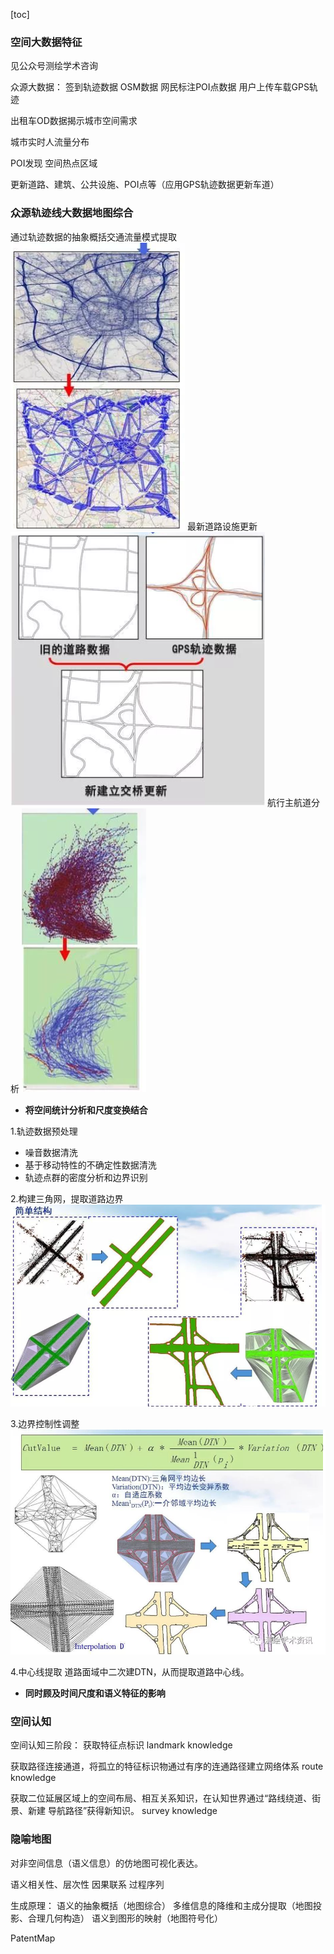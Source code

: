 [toc]

### 空间大数据特征


见公众号测绘学术咨询


众源大数据：
签到轨迹数据
OSM数据
网民标注POI点数据
用户上传车载GPS轨迹

出租车OD数据揭示城市空间需求

城市实时人流量分布

POI发现 空间热点区域

更新道路、建筑、公共设施、POI点等（应用GPS轨迹数据更新车道）




### 众源轨迹线大数据地图综合
通过轨迹数据的抽象概括交通流量模式提取
![1683187098589](image/大数据处理的地图学方法（艾廷华）/1683187098589.png)
最新道路设施更新
![1683187134166](image/大数据处理的地图学方法（艾廷华）/1683187134166.png)
航行主航道分析
![1683187153324](image/大数据处理的地图学方法（艾廷华）/1683187153324.png)



+ **将空间统计分析和尺度变换结合**

1.轨迹数据预处理
+ 噪音数据清洗
+ 基于移动特性的不确定性数据清洗
+ 轨迹点群的密度分析和边界识别

2.构建三角网，提取道路边界
![1683188223449](image/大数据处理的地图学方法（艾廷华）/1683188223449.png)

3.边界控制性调整
![1683188290442](image/大数据处理的地图学方法（艾廷华）/1683188290442.png)

4.中心线提取
道路面域中二次建DTN，从而提取道路中心线。




+ **同时顾及时间尺度和语义特征的影响**




### 空间认知
空间认知三阶段：
获取特征点标识
landmark knowledge

获取路径连接通道，将孤立的特征标识物通过有序的连通路径建立网络体系
route knowledge

获取二位延展区域上的空间布局、相互关系知识，在认知世界通过“路线绕道、街景、新建 导航路径”获得新知识。
survey knowledge

### 隐喻地图
对非空间信息（语义信息）的仿地图可视化表达。

语义相关性、层次性
因果联系
过程序列

生成原理：
语义的抽象概括（地图综合）
多维信息的降维和主成分提取（地图投影、合理几何构造）
语义到图形的映射（地图符号化）

PatentMap

























































